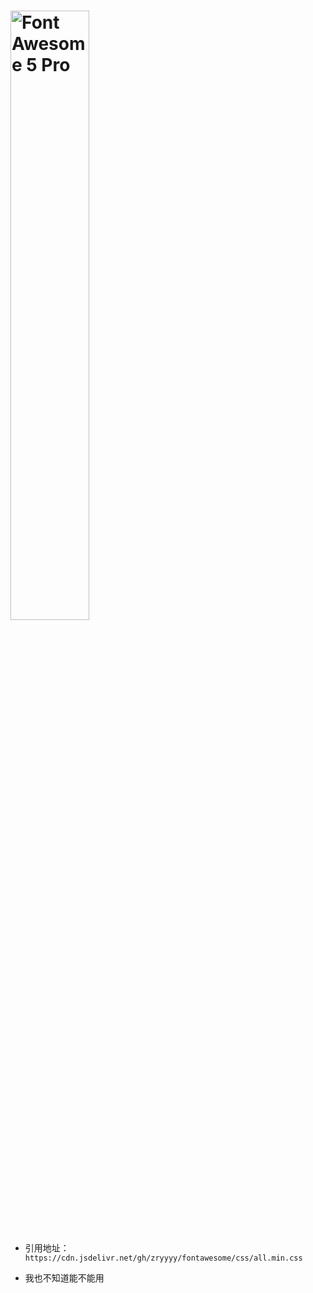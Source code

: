 <h1><img src="https://img.fortawesome.com/349cfdf6/logo-fa-pro.svg" alt="Font Awesome 5 Pro" width="50%"></h1>

- 引用地址： `https://cdn.jsdelivr.net/gh/zryyyy/fontawesome/css/all.min.css`

- 我也不知道能不能用

